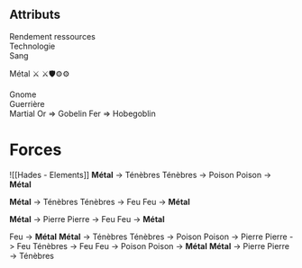 ## Attributs

Rendement ressources  
Technologie  
Sang

Métal ⚔️ ⚔🛡⚙️⚙

Gnome  
Guerrière  
Martial
Or => Gobelin
Fer => Hobegoblin
# Forces

![[Hades - Elements]]
**Métal** -> Ténèbres
Ténèbres -> Poison
Poison -> **Métal**

**Métal** -> Ténèbres
Ténèbres -> Feu
Feu -> **Métal**

**Métal** -> Pierre
Pierre -> Feu
Feu -> **Métal**

Feu -> **Métal**
**Métal** -> Ténèbres
Ténèbres -> Poison
Poison -> Pierre
Pierre -> Feu
Ténèbres -> Feu
Feu -> Poison
Poison -> **Métal**
**Métal** -> Pierre
Pierre -> Ténèbres